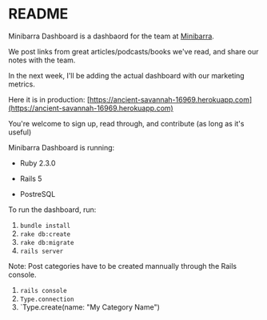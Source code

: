 # README

Minibarra Dashboard is a dashbaord for the team at [Minibarra](http://www.minibarra.com). 

We post links from great articles/podcasts/books we've read, and share our notes with the team. 

In the next week, I'll be adding the actual dashboard with our marketing metrics. 

Here it is in production: 
[https://ancient-savannah-16969.herokuapp.com](https://ancient-savannah-16969.herokuapp.com)

You're welcome to sign up, read through, and contribute (as long as it's useful)

Minibarra Dashboard is running:

* Ruby 2.3.0

* Rails 5

* PostreSQL

To run the dashboard, run: 

1. `bundle install`
2. `rake db:create`
3. `rake db:migrate`
4. `rails server`

Note: Post categories have to be created mannually through the Rails console. 

1. `rails console`
2. `Type.connection`
3. `Type.create(name: "My Category Name")

